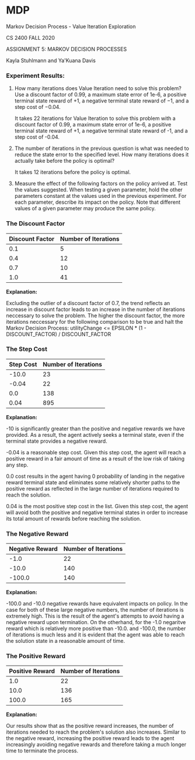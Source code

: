 # MDP
Markov Decision Process - Value Iteration Exploration 

CS 2400 FALL 2020

ASSIGNMENT 5: MARKOV DECISION PROCESSES

Kayla Stuhlmann and Ya'Kuana Davis 

### Experiment Results: 
1. How many iterations does Value Iteration need to solve this problem? Use a discount
factor of 0.99, a maximum state error of 1e-6, a positive terminal state reward of +1,
a negative terminal state reward of −1, and a step cost of −0.04.

    It takes 22 iterations for Value Iteration to solve this problem with a discount factor of 0.99, a maximum state error of 1e-6, a positive terminal state reward of +1, a negative terminal state reward of -1, and a step cost of -0.04.

2. The number of iterations in the previous question is what was needed to reduce the
state error to the specified level. How many iterations does it actually take before the
policy is optimal?

    It takes 12 iterations before the policy is optimal. 

3. Measure the effect of the following factors on the policy arrived at. Test the values
suggested. When testing a given parameter, hold the other parameters constant at
the values used in the previous experiment. For each parameter, describe its impact
on the policy. Note that different values of a given parameter may produce the same
policy. 


### The Discount Factor

 | Discount Factor | Number of Iterations |
 | -- | -- |
 | 0.1 | 5 |
 | 0.4 | 12 |   
 | 0.7 | 10 |  
 | 1.0 | 41 | 

   **Explanation:** 
   
   Excluding the outlier of a discount factor of 0.7, the trend reflects an increase in discount factor leads to an increase in the number of iterations neccessary to solve the problem. The higher the discount factor, the more iterations neccessary for the following comparison to be true and halt the Markov Decision Process: utilityChange <= EPSILON * (1 - DISCOUNT_FACTOR) / DISCOUNT_FACTOR 

### The Step Cost

 | Step Cost | Number of Iterations |
 | -- | -- |
 | -10.0 | 23 |
 | -0.04 | 22 |       
 | 0.0 | 138 | 
 | 0.04 | 895 | 

   **Explanation:**
   
   -10 is significantly greater than the positive and negative rewards we have provided. As a result, the agent actively seeks a terminal state, even if the terminal state provides a negative reward.
    
   -0.04 is a reasonable step cost. Given this step cost, the agent will reach a positive reward in a fair amount of time as a result of the low risk of taking any step. 
    
   0.0 cost results in the agent having 0 probability of landing in the negative reward terminal state and eliminates some relatively shorter paths to the positive reward as reflected in the large number of iterations required to reach the solution.
    
   0.04 is the most positive step cost in the list. Given this step cost, the agent will avoid both the positive and negative terminal states in order to increase its total amount of rewards before reaching the solution. 


### The Negative Reward

 | Negative Reward | Number of Iterations |
 | -- | -- |
 | -1.0 | 22 |
 | -10.0 | 140 |   
 | -100.0 | 140 | 

   **Explanation:**
    
   -100.0 and -10.0 negative rewards have equivalent impacts on policy. In the case for both of these large negative numbers, the number of iterations is extremely high. This is the result of the agent's attempts to avoid having a negative reward upon termination. On the otherhand, for the -1.0 negaritve reward which is relatively more positive than -10.0. and -100.0, the number of iterations is much less and it is evident that the agent was able to reach the solution state in a reasonable amount of time. 
        

### The Positive Reward

 | Positive Reward | Number of Iterations |
 | -- | -- |
 | 1.0 | 22 |
 | 10.0 | 136 |   
 | 100.0 | 165 | 

   **Explanation:**
   
   Our results show that as the positive reward increases, the number of iterations needed to reach the problem's solution also increases. Similar to the negative reward, increasing the positive reward leads to the agent increasingly avoiding negative rewards and therefore taking a much longer time to terminate the process. 
